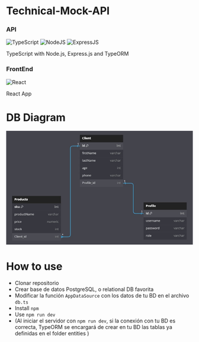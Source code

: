 # Technical-Mock-API

### API
![TypeScript](https://img.icons8.com/color/48/000000/typescript.png) 
![NodeJS](https://img.icons8.com/fluency/48/node-js.png)
![ExpressJS](https://img.icons8.com/office/16/express-js.png)
<p>TypeScript with Node.js, Express.js and TypeORM</p>


### FrontEnd
![React](https://img.icons8.com/color/48/000000/react-native.png)
<p>React App</p>

# DB Diagram
![Logo](DB-diagram.png)

# How to use
- Clonar repositorio
- Crear base de datos PostgreSQL, o relational DB favorita
- Modificar la función `AppDataSource` con los datos de tu BD en el archivo `db.ts`
- Install `npm`
- Use `npm run dev`
- (Al iniciar el servidor con `npm run dev`, si la conexión con tu BD es correcta, TypeORM se encargará de crear en tu BD las tablas ya definidas en el folder entities )

